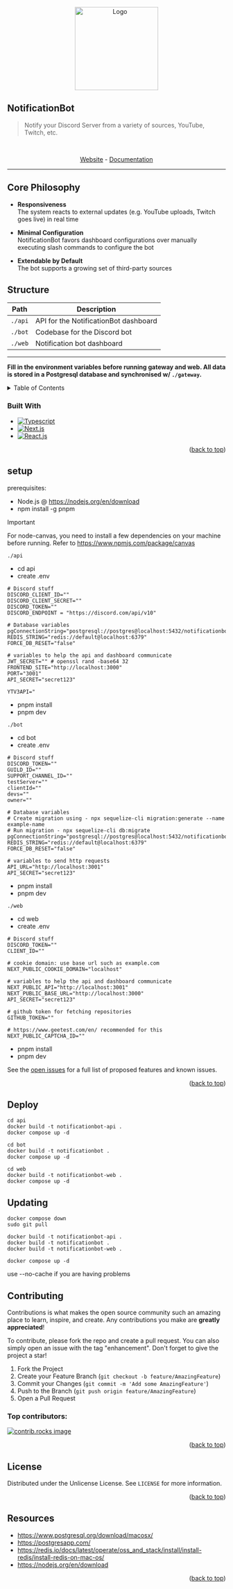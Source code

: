 <a id="readme-top"></a>

<br/>
<br/>

  <p align="center">
    <img src="/notificationbot.png" alt="Logo" width="192">
    </p>

## NotificationBot
> Notify your Discord Server from a variety of sources, YouTube, Twitch, etc.

<br/>
<p align="center">
<a href="https://notificationbot.xyz/">Website</a> -
<a href="https://docs.notificationbot.xyz">Documentation</a>
</p>

---

## Core Philosophy
- **Responsiveness**  
  The system reacts to external updates (e.g. YouTube uploads, Twitch goes live) in real time

- **Minimal Configuration**  
  NotificationBot favors dashboard configurations over manually executing slash commands to configure the bot

- **Extendable by Default**  
  The bot supports a growing set of third-party sources

## Structure
| Path                    | Description        |
| ----------------------- | ------------------ |
| `./api`             | API for the NotificationBot dashboard |
| `./bot`                 | Codebase for the Discord bot |
| `./web`                 | Notification bot dashboard |

---

**Fill in the environment variables before running gateway and web. All data is stored in a Postgresql database and synchronised w/ `./gateway`.**

<details>
  <summary>Table of Contents</summary>
  <ol>
    <li>
      <a href="#NotificationBot">About The Project</a>
      <ul>
        <li><a href="#built-with">Built With</a></li>
      </ul>
    </li>
    <li>
      <a href="#setup">Setup</a>
      <a href="#deploy">Deploy</a>
      <a href="#updating">Updating</a>
    </li>
    <li><a href="#contributing">Contributing</a></li>
    <li><a href="#license">License</a></li>
  </ol>
</details>

### Built With

* [![Typescript][Typescript]][Typescript-url]
* [![Next.js][Next.js]][Next-url]
* [![React.js][React.js]][React-url]

<p align="right">(<a href="#readme-top">back to top</a>)</p>

## setup
prerequisites: 
- Node.js @ https://nodejs.org/en/download
- npm install -g pnpm
> [!IMPORTANT]  
> For node-canvas, you need to install a few dependencies on your machine before running. Refer to https://www.npmjs.com/package/canvas

`./api`
- cd api
- create .env
```env
# Discord stuff
DISCORD_CLIENT_ID=""
DISCORD_CLIENT_SECRET=""
DISCORD_TOKEN=""
DISCORD_ENDPOINT = "https://discord.com/api/v10"

# Database variables
pgConnectionString="postgresql://postgres@localhost:5432/notificationbot"
REDIS_STRING="redis://default@localhost:6379"
FORCE_DB_RESET="false"

# variables to help the api and dashboard communicate
JWT_SECRET="" # openssl rand -base64 32
FRONTEND_SITE="http://localhost:3000"
PORT="3001"
API_SECRET="secret123"

YTV3API="
```
- pnpm install
- pnpm dev

`./bot`
- cd bot
- create .env
```env
# Discord stuff
DISCORD_TOKEN=""
GUILD_ID="" 
SUPPORT_CHANNEL_ID=""
testServer=""
clientId=""
devs=""
owner=""

# Database variables
# Create migration using - npx sequelize-cli migration:generate --name example-name
# Run migration - npx sequelize-cli db:migrate
pgConnectionString="postgresql://postgres@localhost:5432/notificationbot"
REDIS_STRING="redis://default@localhost:6379"
FORCE_DB_RESET="false"

# variables to send http requests
API_URL="http://localhost:3001"
API_SECRET="secret123"
```
- pnpm install
- pnpm dev

`./web`
- cd web
- create .env
```env
# Discord stuff
DISCORD_TOKEN=""
CLIENT_ID=""

# cookie domain: use base url such as example.com
NEXT_PUBLIC_COOKIE_DOMAIN="localhost"

# variables to help the api and dashboard communicate
NEXT_PUBLIC_API="http://localhost:3001"
NEXT_PUBLIC_BASE_URL="http://localhost:3000"
API_SECRET="secret123"

# github token for fetching repositories
GITHUB_TOKEN=""

# https://www.geetest.com/en/ recommended for this
NEXT_PUBLIC_CAPTCHA_ID=""
```
- pnpm install
- pnpm dev

See the [open issues](https://github.com/GlitchDetected/notificationbot/issues) for a full list of proposed features and known issues.

<p align="right">(<a href="#readme-top">back to top</a>)</p>

## Deploy
```
cd api
docker build -t notificationbot-api .
docker compose up -d
```
```
cd bot
docker build -t notificationbot .
docker compose up -d
```
```
cd web
docker build -t notificationbot-web .
docker compose up -d
```

## Updating
```
docker compose down
sudo git pull

docker build -t notificationbot-api .
docker build -t notificationbot .
docker build -t notificationbot-web .

docker compose up -d
```
use --no-cache if you are having problems

## Contributing

Contributions is what makes the open source community such an amazing place to learn, inspire, and create. Any contributions you make are **greatly appreciated**!

To contribute, please fork the repo and create a pull request. You can also simply open an issue with the tag "enhancement".
Don't forget to give the project a star!

1. Fork the Project
2. Create your Feature Branch (`git checkout -b feature/AmazingFeature`)
3. Commit your Changes (`git commit -m 'Add some AmazingFeature'`)
4. Push to the Branch (`git push origin feature/AmazingFeature`)
5. Open a Pull Request

### Top contributors:

<a href="https://github.com/GlitchDetected/notificationbot/graphs/contributors">
  <img src="https://contrib.rocks/image?repo=GlitchDetected/notificationbot" alt="contrib.rocks image" />
</a>

<p align="right">(<a href="#readme-top">back to top</a>)</p>

<!-- LICENSE -->
## License

Distributed under the Unlicense License. See `LICENSE` for more information.

<p align="right">(<a href="#readme-top">back to top</a>)</p>

## Resources
- https://www.postgresql.org/download/macosx/
- https://postgresapp.com/
- https://redis.io/docs/latest/operate/oss_and_stack/install/install-redis/install-redis-on-mac-os/
- https://nodejs.org/en/download

<p align="right">(<a href="#readme-top">back to top</a>)</p>

[contributors-shield]: https://img.shields.io/github/contributors/GlitchDetected/notificationbot.svg?style=for-the-badge
[contributors-url]: https://github.com/GlitchDetected/notificationbot/graphs/contributors
[forks-shield]: https://img.shields.io/github/forks/GlitchDetected/notificationbot.svg?style=for-the-badge
[forks-url]: https://github.com/GlitchDetected/notificationbot/network/members
[stars-shield]: https://img.shields.io/github/stars/GlitchDetected/notificationbot.svg?style=for-the-badge
[stars-url]: https://github.com/GlitchDetected/notificationbot/stargazers
[issues-shield]: https://img.shields.io/github/issues/GlitchDetected/notificationbot.svg?style=for-the-badge
[issues-url]: https://github.com/GlitchDetected/notificationbot/issues
[license-shield]: https://img.shields.io/github/license/GlitchDetected/notificationbot.svg?style=for-the-badge
[license-url]: https://github.com/GlitchDetected/notificationbot/blob/master/LICENSE.txt
[product-screenshot]: /screenshot.png
[Next.js]: https://img.shields.io/badge/next.js-000000?style=for-the-badge&logo=nextdotjs&logoColor=white
[Next-url]: https://nextjs.org/
[React.js]: https://img.shields.io/badge/React-20232A?style=for-the-badge&logo=react&logoColor=61DAFB
[React-url]: https://reactjs.org/
[Typescript]: https://img.shields.io/badge/Typescript-20232A?style=for-the-badge&logo=typescript&logoColor=61DAFB
[Typescript-url]: https://www.typescriptlang.org/